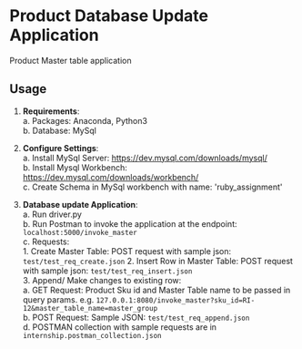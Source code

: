 # Product Database Update Application
Product Master table application

## Usage
1.	**Requirements**:  
    a.	Packages: Anaconda, Python3  
    b.	Database: MySql   
    
2.	**Configure Settings**:  
    a.	Install MySql Server: https://dev.mysql.com/downloads/mysql/    
    b.  Install Mysql Workbench: https://dev.mysql.com/downloads/workbench/   
    c.  Create Schema in MySql workbench with name: 'ruby_assignment'   
    
3.	**Database update Application**:  
    a.	Run driver.py   
    b.  Run Postman to invoke the application at the endpoint: `localhost:5000/invoke_master`    
    c.  Requests:       
        1. Create Master Table:  POST request with sample json: `test/test_req_create.json` 
        2. Insert Row in Master Table: POST request with sample json: `test/test_req_insert.json`   
        3. Append/ Make changes to existing row:      
            a. GET Request: Product Sku id and Master Table name to be passed in query params. e.g. `127.0.0.1:8080/invoke_master?sku_id=RI-12&master_table_name=master_group`   
            b. POST Request: Sample JSON: `test/test_req_append.json`     
    d. POSTMAN collection with sample requests are in `internship.postman_collection.json`
